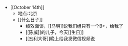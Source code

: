 - [[October 14th]]
    - 地点:北京
    - [[什么日子]]
        - 绩效面谈，[[马明]]说我们组只有一个B+，给我了
        - [[陈威]]的儿子，今天[[生日]]
        - [[宏利大哥]]晚上给我发微信视频说
